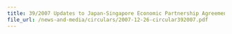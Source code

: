 ```yaml
---
title: 39/2007 Updates to Japan-Singapore Economic Partnership Agreement (JSEPA)
file_url: /news-and-media/circulars/2007-12-26-circular392007.pdf
---
```

